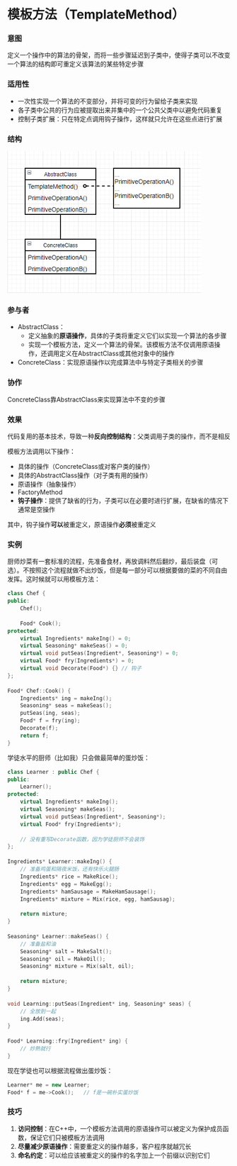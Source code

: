 # 模板方法（TemplateMethod）

### 意图

定义一个操作中的算法的骨架，而将一些步骤延迟到子类中，使得子类可以不改变一个算法的结构即可重定义该算法的某些特定步骤

### 适用性

- 一次性实现一个算法的不变部分，并将可变的行为留给子类来实现
- 各子类中公共的行为应被提取出来并集中的一个公共父类中以避免代码重复
- 控制子类扩展：只在特定点调用钩子操作，这样就只允许在这些点进行扩展

### 结构

![avatar](image/模板方法结构图.png)

### 参与者

- AbstractClass：
  - 定义抽象的**原语操作**，具体的子类将重定义它们以实现一个算法的各步骤
  - 实现一个模板方法，定义一个算法的骨架。该模板方法不仅调用原语操作，还调用定义在AbstractClass或其他对象中的操作
- ConcreteClass：实现原语操作以完成算法中与特定子类相关的步骤

### 协作

ConcreteClass靠AbstractClass来实现算法中不变的步骤

### 效果

代码复用的基本技术，导致一种**反向控制结构**：父类调用子类的操作，而不是相反

模板方法调用以下操作：

- 具体的操作（ConcreteClass或对客户类的操作）
- 具体的AbstractClass操作（对子类有用的操作）
- 原语操作（抽象操作）
- FactoryMethod
- **钩子操作**：提供了缺省的行为，子类可以在必要时进行扩展，在缺省的情况下通常是空操作

其中，钩子操作**可以**被重定义，原语操作**必须**被重定义

### 实例

厨师炒菜有一套标准的流程，先准备食材，再放调料然后翻炒，最后装盘（可选）。不按照这个流程就做不出炒饭，但是每一部分可以根据要做的菜的不同自由发挥。这时候就可以用模板方法：

```c++
class Chef {
public:
    Chef();
    
    Food* Cook();
protected:
    virtual Ingredients* makeIng() = 0;
    virtual Seasoning* makeSeas() = 0;
    virtual void putSeas(Ingredient*, Seasoning*) = 0;
    virtual Food* fry(Ingredients*) = 0;
    virtual void Decorate(Food*) {}	// 钩子
};

Food* Chef::Cook() {
    Ingredients* ing = makeIng();
    Seasoning* seas = makeSeas();
    putSeas(ing, seas);
    Food* f = fry(ing);
    Decorate(f);
    return f;
}
```

学徒水平的厨师（比如我）只会做最简单的蛋炒饭：

```c++
class Learner : public Chef {
public:
    Learner();
protected:
    virtual Ingredients* makeIng();
    virtual Seasoning* makeSeas();
    virtual void putSeas(Ingredient*, Seasoning*);
    virtual Food* fry(Ingredients*);
    
    // 没有重写Decorate函数，因为学徒厨师不会装饰
};

Ingredients* Learner::makeIng() {
    // 准备鸡蛋和隔夜米饭，还有快乐火腿肠
    Ingredients* rice = MakeRice();
    Ingredients* egg = MakeEgg();
    Ingredients* hamSausage = MakeHamSausage();
    Ingredients* mixture = Mix(rice, egg, hamSausag);
    
    return mixture;
}

Seasoning* Learner::makeSeas() {
    // 准备盐和油
    Seasoning* salt = MakeSalt();
    Seasoning* oil = MakeOil();
    Seasoning* mixture = Mix(salt, oil);
    
    return mixture;
}

void Learning::putSeas(Ingredient* ing, Seasoning* seas) {
    // 全放到一起
    ing.Add(seas);
}

Food* Learning::fry(Ingredient* ing) {
    // 炒熟就行
}
```

现在学徒也可以根据流程做出蛋炒饭：

```c++
Learner* me = new Learner;
Food* f = me->Cook();	// f是一碗朴实蛋炒饭
```

### 技巧

1. **访问控制**：在C++中，一个模板方法调用的原语操作可以被定义为保护成员函数，保证它们只被模板方法调用
2. **尽量减少原语操作**：需要重定义的操作越多，客户程序就越冗长
3. **命名约定**：可以给应该被重定义的操作的名字加上一个前缀以识别它们

